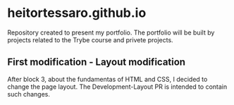 # heitortessaro.github.io

Repository created to present my portfolio. The portfolio will be built by projects related to the Trybe course and privete projects.

## First modification - Layout modification

After block 3, about the fundamentas of HTML and CSS, I decided to change the page layout. The Development-Layout PR is intended to contain such changes.
